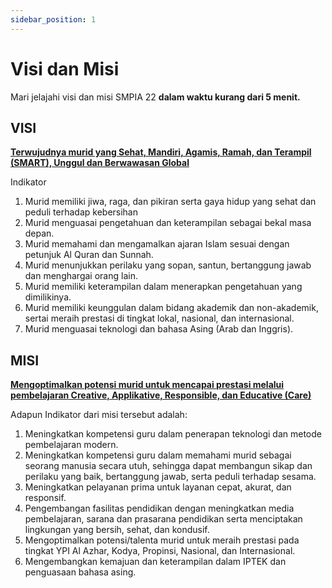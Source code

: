 ```yaml
---
sidebar_position: 1
---
```


# Visi dan Misi

Mari jelajahi visi dan misi SMPIA 22 **dalam waktu kurang dari 5 menit.**

## VISI

**[Terwujudnya murid yang Sehat, Mandiri, Agamis, Ramah, dan Terampil (SMART), Unggul dan Berwawasan Global](http://localhost:3000/docs/intro)**

Indikator

1. Murid memiliki jiwa, raga, dan pikiran serta gaya hidup yang sehat dan peduli terhadap kebersihan 
2. Murid menguasai pengetahuan dan keterampilan sebagai bekal masa depan.
3. Murid memahami dan mengamalkan ajaran Islam sesuai dengan petunjuk Al Quran dan Sunnah.
4. Murid menunjukkan perilaku yang sopan, santun, bertanggung jawab dan menghargai orang lain.
5. Murid memiliki keterampilan dalam menerapkan pengetahuan yang dimilikinya. 
6. Murid memiliki keunggulan dalam bidang akademik dan non-akademik, sertai meraih prestasi di tingkat lokal, nasional, dan internasional.
7. Murid menguasai teknologi dan bahasa Asing (Arab dan Inggris).

## MISI

**[Mengoptimalkan potensi murid untuk mencapai prestasi melalui pembelajaran Creative, Applikative, Responsible, dan Educative (Care)](http://localhost:3000/docs/intro)**

Adapun Indikator dari misi tersebut adalah:
1. Meningkatkan kompetensi guru dalam penerapan teknologi dan metode pembelajaran modern.
2. Meningkatkan kompetensi guru dalam memahami murid sebagai seorang manusia secara utuh, sehingga dapat membangun sikap dan perilaku yang baik, bertanggung jawab, serta peduli terhadap sesama.
3. Meningkatkan pelayanan prima untuk layanan cepat, akurat, dan responsif.
4. Pengembangan fasilitas pendidikan dengan meningkatkan media pembelajaran, sarana dan prasarana pendidikan serta menciptakan lingkungan yang bersih, sehat, dan kondusif.
5. Mengoptimalkan potensi/talenta murid untuk meraih prestasi pada tingkat YPI Al Azhar, Kodya, Propinsi, Nasional, dan Internasional.
6. Mengembangkan kemajuan dan keterampilan dalam IPTEK dan penguasaan bahasa asing.